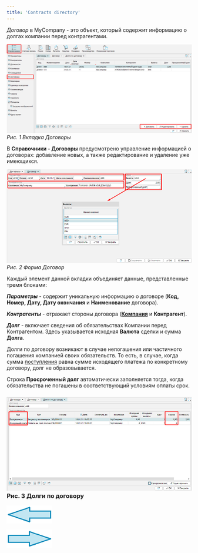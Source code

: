 ```yaml
---
title: 'Contracts directory'
---
```


*Договор* в MyCompany - это объект, который содержит информацию о долгах компании перед контрагентами.

 ![](attachments/20711674/20711676.png)  
 *Рис. 1 Вкладка Договоры*

  

В **Справочники - Договоры** предусмотрено управление информацией о договорах: добавление новых, а также редактирование и удаление уже имеющихся.

  

 ![](attachments/20711674/20711677.png)  
 *Рис. 2 Форма Договор*

  

  

  

  

Каждый элемент данной вкладки объединяет данные, представленные тремя блоками:

***Параметры*** - содержит уникальную информацию о договоре (**Код, Номер, Дату, Дату окончания** и **Наименование** договора).

***Контрагенты*** - отражает стороны договора (**[Компания](Partners_directory.md#Company-broken)** и **Контрагент**).

***Долг*** - включает сведения об обязательствах Компании перед Контрагентом. Здесь указывается исходная **Валюта** сделки и сумма **Долга**.

Долги по договору возникают в случае непогашения или частичного погашения компанией своих обязательств. То есть, в случае, когда сумма [поступления](Vendor_payments.md) равна сумме исходящего платежа по конкретному договору, долг не образовывается.

Строка **Просроченный долг** автоматически заполняется тогда, когда обязательства не погашены в соответствующий условиям оплаты срок.

### ![](attachments/20711674/20711675.png)  Рис. 3 Долги по договору

  

  

[![](attachments/12812599/12812601.png)](Employees_directory.md)

![](attachments/12812599/12812600.png)
